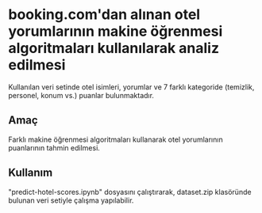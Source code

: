 # booking.com'dan alınan otel yorumlarının makine öğrenmesi algoritmaları kullanılarak analiz edilmesi
Kullanılan veri setinde otel isimleri, yorumlar ve 7 farklı kategoride (temizlik, personel, konum vs.) puanlar bulunmaktadır. 

## Amaç
Farklı makine öğrenmesi algoritmaları kullanarak otel yorumlarının puanlarının tahmin edilmesi.

## Kullanım
"predict-hotel-scores.ipynb" dosyasını çalıştırarak, dataset.zip klasöründe bulunan veri setiyle çalışma yapılabilir.

